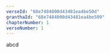 ```yaml
---
verseId: "68e7484000d43481ea4be50d"
granthaId: "68e7484000d43481ea4be509"
chapterNumber: 1
verseNumber: 1
---
```


abcd
